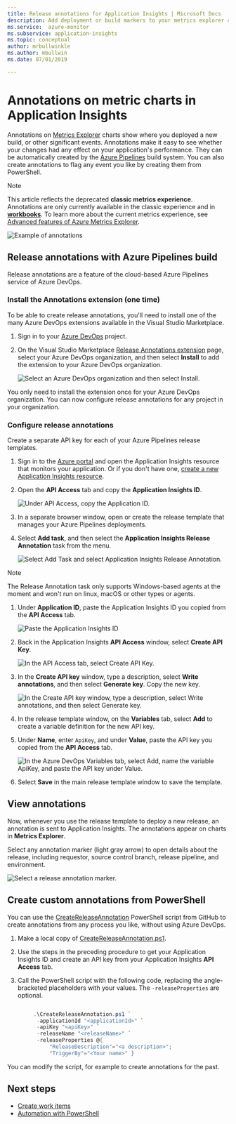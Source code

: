 ```yaml
---
title: Release annotations for Application Insights | Microsoft Docs
description: Add deployment or build markers to your metrics explorer charts in Application Insights.
ms.service:  azure-monitor
ms.subservice: application-insights
ms.topic: conceptual
author: mrbullwinkle
ms.author: mbullwin
ms.date: 07/01/2019

---
```


# Annotations on metric charts in Application Insights

Annotations on [Metrics Explorer](../../azure-monitor/app/metrics-explorer.md) charts show where you deployed a new build, or other significant events. Annotations make it easy to see whether your changes had any effect on your application's performance. They can be automatically created by the [Azure Pipelines](https://docs.microsoft.com/azure/devops/pipelines/tasks/) build system. You can also create annotations to flag any event you like by creating them from PowerShell.

> [!NOTE]
> This article reflects the deprecated **classic metrics experience**. Annotations are only currently available in the classic experience and in **[workbooks](../../azure-monitor/app/usage-workbooks.md)**. To learn more about the current metrics experience, see [Advanced features of Azure Metrics Explorer](../../azure-monitor/platform/metrics-charts.md).

![Example of annotations](./media/annotations/0-example.png)

## Release annotations with Azure Pipelines build

Release annotations are a feature of the cloud-based Azure Pipelines service of Azure DevOps.

### Install the Annotations extension (one time)
To be able to create release annotations, you'll need to install one of the many Azure DevOps extensions available in the Visual Studio Marketplace.

1. Sign in to your [Azure DevOps](https://azure.microsoft.com/services/devops/) project.
   
1. On the Visual Studio Marketplace [Release Annotations extension](https://marketplace.visualstudio.com/items/ms-appinsights.appinsightsreleaseannotations) page, select your Azure DevOps organization, and then select **Install** to add the extension to your Azure DevOps organization.
   
   ![Select an Azure DevOps organization and then select Install.](./media/annotations/1-install.png)
   
You only need to install the extension once for your Azure DevOps organization. You can now configure release annotations for any project in your organization.

### Configure release annotations

Create a separate API key for each of your Azure Pipelines release templates.

1. Sign in to the [Azure portal](https://portal.azure.com) and open the Application Insights resource that monitors your application. Or if you don't have one, [create a new Application Insights resource](../../azure-monitor/app/app-insights-overview.md).
   
1. Open the **API Access** tab and copy the **Application Insights ID**.
   
   ![Under API Access, copy the Application ID.](./media/annotations/2-app-id.png)

1. In a separate browser window, open or create the release template that manages your Azure Pipelines deployments.
   
1. Select **Add task**, and then select the **Application Insights Release Annotation** task from the menu.
   
   ![Select Add Task and select Application Insights Release Annotation.](./media/annotations/3-add-task.png)

> [!NOTE]
> The Release Annotation task only supports Windows-based agents at the moment and won't run on linux, macOS or other types or agents.
   
1. Under **Application ID**, paste the Application Insights ID you copied from the **API Access** tab.
   
   ![Paste the Application Insights ID](./media/annotations/4-paste-app-id.png)
   
1. Back in the Application Insights **API Access** window, select **Create API Key**. 
   
   ![In the API Access tab, select Create API Key.](./media/annotations/5-create-api-key.png)
   
1. In the **Create API key** window, type a description, select **Write annotations**, and then select **Generate key**. Copy the new key.
   
   ![In the Create API key window, type a description, select Write annotations, and then select Generate key.](./media/annotations/6-create-api-key.png)
   
1. In the release template window, on the **Variables** tab, select **Add** to create a variable definition for the new API key.

1. Under **Name**, enter `ApiKey`, and under **Value**, paste the API key you copied from the **API Access** tab.
   
   ![In the Azure DevOps Variables tab, select Add, name the variable ApiKey, and paste the API key under Value.](./media/annotations/7-paste-api-key.png)
   
1. Select **Save** in the main release template window to save the template.

## View annotations
Now, whenever you use the release template to deploy a new release, an annotation is sent to Application Insights. The annotations appear on charts in **Metrics Explorer**.

Select any annotation marker (light gray arrow) to open details about the release, including requestor, source control branch, release pipeline, and environment.

![Select a release annotation marker.](./media/annotations/8-release.png)

## Create custom annotations from PowerShell
You can use the [CreateReleaseAnnotation](https://github.com/Microsoft/ApplicationInsights-Home/blob/master/API/CreateReleaseAnnotation.ps1) PowerShell script from GitHub to create annotations from any process you like, without using Azure DevOps. 

1. Make a local copy of [CreateReleaseAnnotation.ps1](https://github.com/Microsoft/ApplicationInsights-Home/blob/master/API/CreateReleaseAnnotation.ps1).
   
1. Use the steps in the preceding procedure to get your Application Insights ID and create an API key from your Application Insights **API Access** tab.
   
1. Call the PowerShell script with the following code, replacing the angle-bracketed placeholders with your values. The `-releaseProperties` are optional. 
   
   ```powershell
   
        .\CreateReleaseAnnotation.ps1 `
         -applicationId "<applicationId>" `
         -apiKey "<apiKey>" `
         -releaseName "<releaseName>" `
         -releaseProperties @{
             "ReleaseDescription"="<a description>";
             "TriggerBy"="<Your name>" }
   ```

You can modify the script, for example to create annotations for the past.

## Next steps

* [Create work items](../../azure-monitor/app/diagnostic-search.md#create-work-item)
* [Automation with PowerShell](../../azure-monitor/app/powershell.md)
